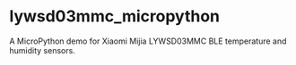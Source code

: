 # lywsd03mmc_micropython

A MicroPython demo for Xiaomi Mijia LYWSD03MMC BLE temperature and humidity sensors.

